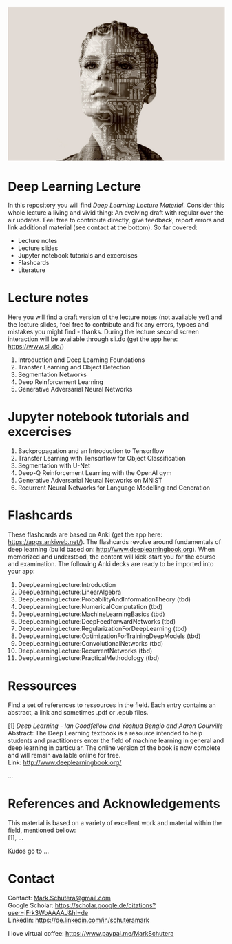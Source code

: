 ![Introduction Image](/Graphics/womanAI.jpg)

# Deep Learning Lecture
In this repository you will find *Deep Learning Lecture Material*. Consider this whole lecture a living and vivid thing: An evolving draft with regular over the air updates. Feel free to contribute directly, give feedback, report errors and link additional material (see contact at the bottom). So far covered:
  - Lecture notes 
  - Lecture slides
  - Jupyter notebook tutorials and excercises 
  - Flashcards
  - Literature
  
# Lecture notes
  Here you will find a draft version of the lecture notes (not available yet) and the lecture slides, feel free to contribute and fix any errors, typoes and mistakes you might find - thanks.
  During the lecture second screen interaction will be available through sli.do (get the app here: https://www.sli.do/)

  1. Introduction and Deep Learning Foundations
  2. Transfer Learning and Object Detection
  3. Segmentation Networks
  4. Deep Reinforcement Learning
  5. Generative Adversarial Neural Networks
  

# Jupyter notebook tutorials and excercises
  1. Backpropagation and an Introduction to Tensorflow
  2. Transfer Learning with Tensorflow for Object Classification
  3. Segmentation with U-Net
  4. Deep-Q Reinforcement Learning with the OpenAI gym
  5. Generative Adversarial Neural Networks on MNIST
  6. Recurrent Neural Networks for Language Modelling and Generation
  
# Flashcards
  These flashcards are based on Anki (get the app here: https://apps.ankiweb.net/). The flashcards revolve around fundamentals of deep learning (build based on: http://www.deeplearningbook.org). When memorized and understood, the content will kick-start you for the course and examination. The following Anki decks are ready to be imported into your app:
  1. DeepLearningLecture:Introduction 
  2. DeepLearningLecture:LinearAlgebra
  3. DeepLearningLecture:ProbabilityAndInformationTheory (tbd)
  4. DeepLearningLecture:NumericalComputation (tbd)  
  5. DeepLearningLecture:MachineLearningBasics (tbd)  
  6. DeepLearningLecture:DeepFeedforwardNetworks (tbd)
  7. DeepLearningLecture:RegularizationForDeepLearning (tbd)
  8. DeepLearningLecture:OptimizationForTrainingDeepModels (tbd)
  9. DeepLearningLecture:ConvolutionalNetworks (tbd)
  10. DeepLearningLecture:RecurrentNetworks (tbd)
  11. DeepLearningLecture:PracticalMethodology (tbd)
  

# Ressources
  Find a set of references to ressources in the field. Each entry contains an abstract, a link and sometimes .pdf or .epub files.
  
  [1] *Deep Learning - Ian Goodfellow and Yoshua Bengio and Aaron Courville*  
  Abstract: The Deep Learning textbook is a resource intended to help students and practitioners enter the field of machine learning in general and deep learning in particular. The online version of the book is now complete and will remain available online for free.  
  Link: http://www.deeplearningbook.org/
  
  ...  

# References and Acknowledgements
This material is based on a variety of excellent work and material within the field, mentioned bellow:  
[1], ...

Kudos go to ...

# Contact
Contact: Mark.Schutera@gmail.com  
Google Scholar: https://scholar.google.de/citations?user=jFrk3WoAAAAJ&hl=de  
LinkedIn: https://de.linkedin.com/in/schuteramark

I love virtual coffee: https://www.paypal.me/MarkSchutera
